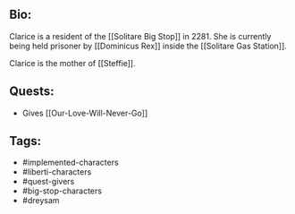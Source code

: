 ## Bio:

Clarice is a resident of the [[Solitare Big Stop]] in 2281. She is currently being held prisoner by [[Dominicus Rex]] inside the [[Solitare Gas Station]].

Clarice is the mother of [[Steffie]].

## Quests:

- Gives [[Our-Love-Will-Never-Go]]

## Tags:

- #implemented-characters
- #liberti-characters
- #quest-givers
- #big-stop-characters
- #dreysam